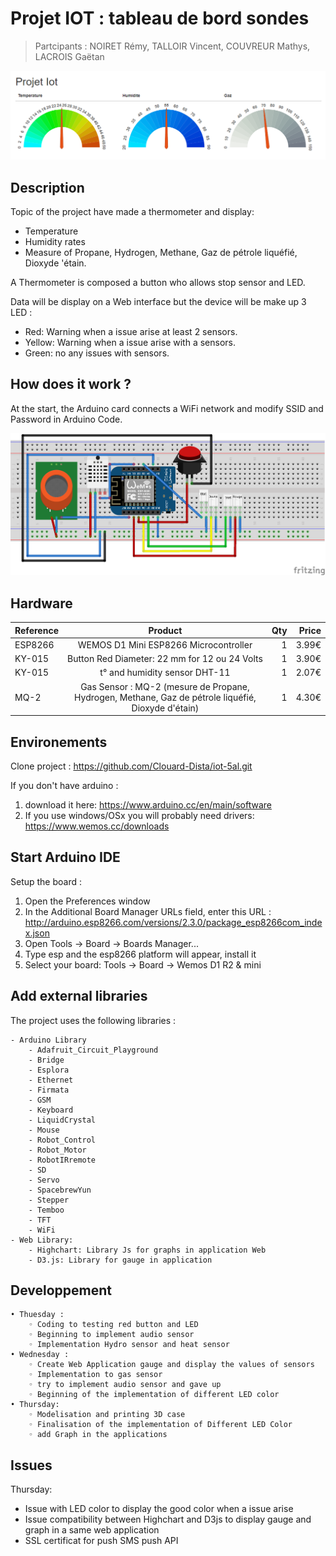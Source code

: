 # Projet IOT : tableau de bord sondes

> Partcipants : NOIRET Rémy, TALLOIR Vincent, COUVREUR Mathys, LACROIS Gaëtan

![Alt text](img/gauge.png?raw=true "jauges")

## Description

Topic of the project have made a thermometer and display:

* Temperature
* Humidity rates
* Measure of Propane, Hydrogen, Methane, Gaz de pétrole liquéfié, Dioxyde 'étain.

A Thermometer is composed a button who allows stop sensor and LED.

Data will be display on a Web interface but the device will be make up 3 LED :

*  Red: Warning when a issue arise at least 2 sensors.
*  Yellow: Warning when a issue arise with a sensors.
*  Green: no any issues with sensors.

## How does it work ?
At the start, the Arduino card connects a WiFi network and modify SSID and Password in Arduino Code.

![Alt text](img/plan.png?raw=true "jauges")

## Hardware 

| Reference        | Product     | Qty  | Price
| ------------- |:-------------:| -----:|-----:| 
| ESP8266      | WEMOS D1 Mini ESP8266 Microcontroller | 1 | 3.99€      |
| KY-015      | Button Red Diameter: 22 mm for 12 ou 24 Volts     |   1 |  3.90€     |
| KY-015      | t° and humidity sensor DHT-11      |   1 |  2.07€     |
| MQ-2  | Gas Sensor : MQ-2 (mesure de Propane, Hydrogen, Methane, Gaz de pétrole liquéfié, Dioxyde d'étain)     |   1 | 4.30€      |

## Environements

Clone project : <https://github.com/Clouard-Dista/iot-5al.git>

If you don't have arduino :

1. download it here: https://www.arduino.cc/en/main/software
2. If you use windows/OSx you will probably need drivers: https://www.wemos.cc/downloads

## Start Arduino IDE

Setup the board :

1. Open the Preferences window
2. In the Additional Board Manager URLs field, enter this URL : http://arduino.esp8266.com/versions/2.3.0/package_esp8266com_index.json
3. Open Tools -> Board -> Boards Manager...
4. Type esp and the esp8266 platform will appear, install it
5. Select your board: Tools -> Board -> Wemos D1 R2 & mini


## Add external libraries

The project uses the following libraries :

    - Arduino Library
        - Adafruit_Circuit_Playground
        - Bridge
        - Esplora
        - Ethernet
        - Firmata
        - GSM
        - Keyboard
        - LiquidCrystal
        - Mouse
        - Robot_Control
        - Robot_Motor
        - RobotIRremote
        - SD
        - Servo
        - SpacebrewYun
        - Stepper
        - Temboo
        - TFT
        - WiFi
    - Web Library:
        - Highchart: Library Js for graphs in application Web
        - D3.js: Library for gauge in application

## Developpement

    • Thuesday :
        ◦ Coding to testing red button and LED
        ◦ Beginning to implement audio sensor
        ◦ Implementation Hydro sensor and heat sensor 
    • Wednesday :
        ◦ Create Web Application gauge and display the values of sensors
        ◦ Implementation to gas sensor
        ◦ try to implement audio sensor and gave up
        ◦ Beginning of the implementation of different LED color
    • Thursday:
        ◦ Modelisation and printing 3D case
        ◦ Finalisation of the implementation of Different LED Color
        ◦ add Graph in the applications

## Issues

Thursday:
- Issue with LED color to display the good color when a issue arise
- Issue compatibility between Highchart and D3js to display gauge and graph in a same web application
- SSL certificat for push SMS push API


